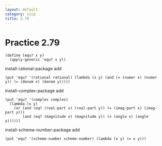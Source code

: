 ```yaml
---
layout: default
category: sicp
title: 2.79
---
```


# Practice 2.79

	(define (equ? x y)
	  (apply-generic 'equ? x y))

install-rational-package add

	(put 'equ? '(rational rational) (lambda (x y) (and (= (numer x) (numer y)) (= (denom x) (denom y)))))

install-complex-package add

	(put 'equ? '(complex complex) 
	  (lambda (x y) 
	    (or (and (eq? (real-part x) (real-part y)) (= (imag-part x) (imag-part y)))
	        (and (eq? (magnitude x) (magnitude y)) (= (angle x) (angle y))))))

install-scheme-number-package add

	(put 'equ? '(scheme-number scheme-number) (lambda (x y) (= x y)))